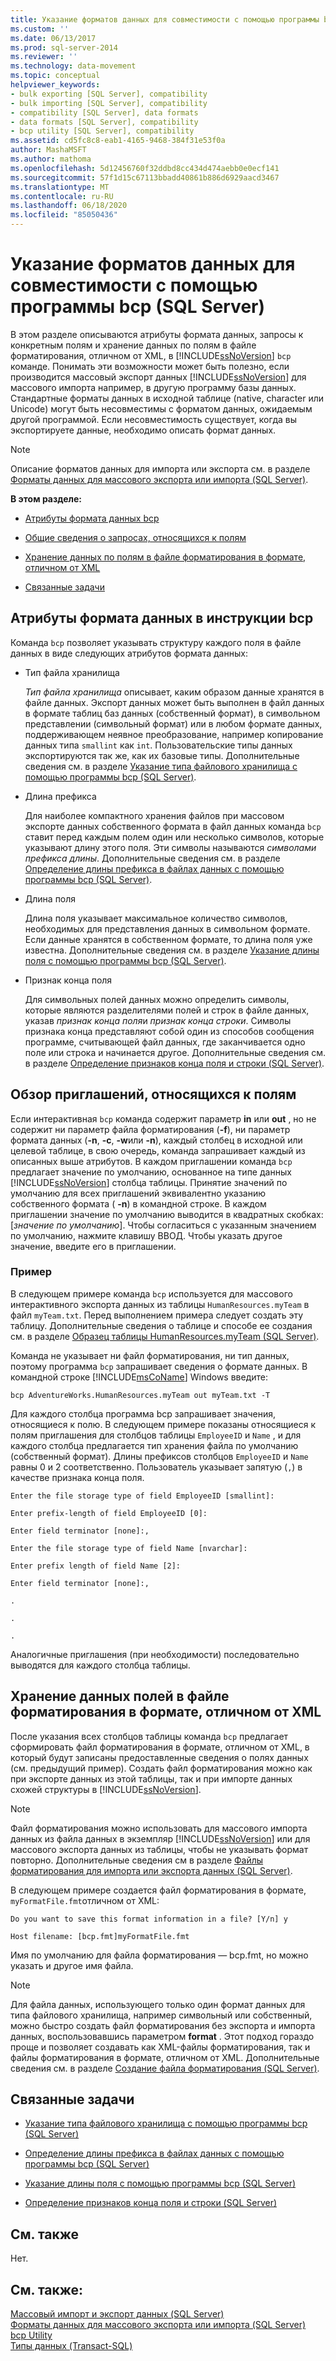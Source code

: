 ```yaml
---
title: Указание форматов данных для совместимости с помощью программы bcp (SQL Server) | Документация Майкрософт
ms.custom: ''
ms.date: 06/13/2017
ms.prod: sql-server-2014
ms.reviewer: ''
ms.technology: data-movement
ms.topic: conceptual
helpviewer_keywords:
- bulk exporting [SQL Server], compatibility
- bulk importing [SQL Server], compatibility
- compatibility [SQL Server], data formats
- data formats [SQL Server], compatibility
- bcp utility [SQL Server], compatibility
ms.assetid: cd5fc8c8-eab1-4165-9468-384f31e53f0a
author: MashaMSFT
ms.author: mathoma
ms.openlocfilehash: 5d12456760f32ddbd8cc434d474aebb0e0ecf141
ms.sourcegitcommit: 57f1d15c67113bbadd40861b886d6929aacd3467
ms.translationtype: MT
ms.contentlocale: ru-RU
ms.lasthandoff: 06/18/2020
ms.locfileid: "85050436"
---
```

# <a name="specify-data-formats-for-compatibility-when-using-bcp-sql-server"></a>Указание форматов данных для совместимости с помощью программы bcp (SQL Server)
  В этом разделе описываются атрибуты формата данных, запросы к конкретным полям и хранение данных по полям в файле форматирования, отличном от XML, в [!INCLUDE[ssNoVersion](../../includes/ssnoversion-md.md)] `bcp` команде. Понимать эти возможности может быть полезно, если производится массовый экспорт данных [!INCLUDE[ssNoVersion](../../includes/ssnoversion-md.md)] для массового импорта например, в другую программу базы данных. Стандартные форматы данных в исходной таблице (native, character или Unicode) могут быть несовместимы с форматом данных, ожидаемым другой программой. Если несовместимость существует, когда вы экспортируете данные, необходимо описать формат данных.  
  
> [!NOTE]  
>  Описание форматов данных для импорта или экспорта см. в разделе [Форматы данных для массового экспорта или импорта (SQL Server)](data-formats-for-bulk-import-or-bulk-export-sql-server.md).  
  
 **В этом разделе:**  
  
-   [Атрибуты формата данных bcp](#bcpDataFormatAttr)  
  
-   [Общие сведения о запросах, относящихся к полям](#FieldSpecificPrompts)  
  
-   [Хранение данных по полям в файле форматирования в формате, отличном от XML](#FieldByFieldNonXmlFF)  
  
-   [Связанные задачи](#RelatedTasks)  
  
##  <a name="bcp-data-format-attributes"></a><a name="bcpDataFormatAttr"></a> Атрибуты формата данных в инструкции bcp  
 Команда `bcp` позволяет указывать структуру каждого поля в файле данных в виде следующих атрибутов формата данных:  
  
-   Тип файла хранилища  
  
     *Тип файла хранилища* описывает, каким образом данные хранятся в файле данных. Экспорт данных может быть выполнен в файл данных в формате таблиц баз данных (собственный формат), в символьном представлении (символьный формат) или в любом формате данных, поддерживающем неявное преобразование, например копирование данных типа `smallint` как `int`. Пользовательские типы данных экспортируются так же, как их базовые типы. Дополнительные сведения см. в разделе [Указание типа файлового хранилища с помощью программы bcp (SQL Server)](specify-file-storage-type-by-using-bcp-sql-server.md).  
  
-   Длина префикса  
  
     Для наиболее компактного хранения файлов при массовом экспорте данных собственного формата в файл данных команда `bcp` ставит перед каждым полем один или несколько символов, которые указывают длину этого поля. Эти символы называются *символами префикса длины*. Дополнительные сведения см. в разделе [Определение длины префикса в файлах данных с помощью программы bcp (SQL Server)](specify-prefix-length-in-data-files-by-using-bcp-sql-server.md).  
  
-   Длина поля  
  
     Длина поля указывает максимальное количество символов, необходимых для представления данных в символьном формате. Если данные хранятся в собственном формате, то длина поля уже известна. Дополнительные сведения см. в разделе [Указание длины поля с помощью программы bcp (SQL Server)](specify-field-length-by-using-bcp-sql-server.md).  
  
-   Признак конца поля  
  
     Для символьных полей данных можно определить символы, которые являются разделителями полей и строк в файле данных, указав *признак конца поля*и *признак конца строки*. Символы признака конца представляют собой один из способов сообщения программе, считывающей файл данных, где заканчивается одно поле или строка и начинается другое. Дополнительные сведения см. в разделе [Определение признаков конца поля и строки (SQL Server)](specify-field-and-row-terminators-sql-server.md).  
  
##  <a name="overview-of-the-field-specific-prompts"></a><a name="FieldSpecificPrompts"></a> Обзор приглашений, относящихся к полям  
 Если интерактивная `bcp` команда содержит параметр **in** или **out** , но не содержит ни параметр файла форматирования (**-f**), ни параметр формата данных (**-n**, **-c**, **-w**или **-n**), каждый столбец в исходной или целевой таблице, в свою очередь, команда запрашивает каждый из описанных выше атрибутов. В каждом приглашении команда `bcp` предлагает значение по умолчанию, основанное на типе данных [!INCLUDE[ssNoVersion](../../includes/ssnoversion-md.md)] столбца таблицы. Принятие значений по умолчанию для всех приглашений эквивалентно указанию собственного формата ( **-n**) в командной строке. В каждом приглашении значение по умолчанию выводится в квадратных скобках: [*значение по умолчанию*]. Чтобы согласиться с указанным значением по умолчанию, нажмите клавишу ВВОД. Чтобы указать другое значение, введите его в приглашении.  
  
### <a name="example"></a>Пример  
 В следующем примере команда `bcp` используется для массового интерактивного экспорта данных из таблицы `HumanResources.myTeam` в файл `myTeam.txt`. Перед выполнением примера следует создать эту таблицу. Дополнительные сведения о таблице и способе ее создания см. в разделе [Образец таблицы HumanResources.myTeam (SQL Server)](humanresources-myteam-sample-table-sql-server.md).  
  
 Команда не указывает ни файл форматирования, ни тип данных, поэтому программа `bcp` запрашивает сведения о формате данных. В командной строке [!INCLUDE[msCoName](../../includes/msconame-md.md)] Windows введите:  
  
```  
bcp AdventureWorks.HumanResources.myTeam out myTeam.txt -T  
```  
  
 Для каждого столбца программа bcp запрашивает значения, относящиеся к полю. В следующем примере показаны относящиеся к полям приглашения для столбцов таблицы `EmployeeID` и `Name` , и для каждого столбца предлагается тип хранения файла по умолчанию (собственный формат). Длины префиксов столбцов `EmployeeID` и `Name` равны 0 и 2 соответственно. Пользователь указывает запятую (`,`) в качестве признака конца поля.  
  
 `Enter the file storage type of field EmployeeID [smallint]:`  
  
 `Enter prefix-length of field EmployeeID [0]:`  
  
 `Enter field terminator [none]:,`  
  
 `Enter the file storage type of field Name [nvarchar]:`  
  
 `Enter prefix length of field Name [2]:`  
  
 `Enter field terminator [none]:,`  
  
 `.`  
  
 `.`  
  
 `.`  
  
 Аналогичные приглашения (при необходимости) последовательно выводятся для каждого столбца таблицы.  
  
##  <a name="storing-field-by-field-data-in-a-non-xml-format-file"></a><a name="FieldByFieldNonXmlFF"></a> Хранение данных полей в файле форматирования в формате, отличном от XML  
 После указания всех столбцов таблицы команда `bcp` предлагает сформировать файл форматирования в формате, отличном от XML, в который будут записаны предоставленные сведения о полях данных (см. предыдущий пример). Создать файл форматирования можно как при экспорте данных из этой таблицы, так и при импорте данных схожей структуры в [!INCLUDE[ssNoVersion](../../includes/ssnoversion-md.md)].  
  
> [!NOTE]  
>  Файл форматирования можно использовать для массового импорта данных из файла данных в экземпляр [!INCLUDE[ssNoVersion](../../includes/ssnoversion-md.md)] или для массового экспорта данных из таблицы, чтобы не указывать формат повторно. Дополнительные сведения см в разделе [Файлы форматирования для импорта или экспорта данных (SQL Server)](format-files-for-importing-or-exporting-data-sql-server.md).  
  
 В следующем примере создается файл форматирования в формате, `myFormatFile.fmt`отличном от XML:  
  
 `Do you want to save this format information in a file? [Y/n] y`  
  
 `Host filename: [bcp.fmt]myFormatFile.fmt`  
  
 Имя по умолчанию для файла форматирования — bcp.fmt, но можно указать и другое имя файла.  
  
> [!NOTE]  
>  Для файла данных, использующего только один формат данных для типа файлового хранилища, например символьный или собственный, можно быстро создать файл форматирования без экспорта и импорта данных, воспользовавшись параметром **format** . Этот подход гораздо проще и позволяет создавать как XML-файлы форматирования, так и файлы форматирования в формате, отличном от XML. Дополнительные сведения см. в разделе [Создание файла форматирования (SQL Server)](create-a-format-file-sql-server.md).  
  
##  <a name="related-tasks"></a><a name="RelatedTasks"></a> Связанные задачи  
  
-   [Указание типа файлового хранилища с помощью программы bcp (SQL Server)](specify-file-storage-type-by-using-bcp-sql-server.md)  
  
-   [Определение длины префикса в файлах данных с помощью программы bcp (SQL Server)](specify-prefix-length-in-data-files-by-using-bcp-sql-server.md)  
  
-   [Указание длины поля с помощью программы bcp (SQL Server)](specify-field-length-by-using-bcp-sql-server.md)  
  
-   [Определение признаков конца поля и строки (SQL Server)](specify-field-and-row-terminators-sql-server.md)  
  
## <a name="related-content"></a>См. также  
 Нет.  
  
## <a name="see-also"></a>См. также:  
 [Массовый импорт и экспорт данных (SQL Server)](bulk-import-and-export-of-data-sql-server.md)   
 [Форматы данных для массового экспорта или импорта (SQL Server)](data-formats-for-bulk-import-or-bulk-export-sql-server.md)   
 [bcp Utility](../../tools/bcp-utility.md)   
 [Типы данных (Transact-SQL)](/sql/t-sql/data-types/data-types-transact-sql)  
  
  
